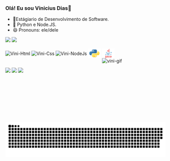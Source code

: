 ### Olá! Eu sou Vinicius Dias👋

- 🔭Estágiario de Desenvolvimento de Software.
- 🌱 Python e Node.JS.
- 😄 Pronouns: ele/dele

 <div>
  <img height="150em" src="https://github-readme-stats.vercel.app/api?username=viniciusdiiass&show_icons=true&theme=dracula&include_all_commits=true&count_private=true"/>
  <img height="150em" src="https://github-readme-stats.vercel.app/api/top-langs/?username=viniciusdiiass&layout=compact&langs_count=7&theme=dracula"/>
</div>
<div style="display: inline_block"><br>
  <img align="center" alt="Vini-Html" height="30" width="40" src="https://cdn.jsdelivr.net/gh/devicons/devicon/icons/html5/html5-original.svg">
  <img align="center" alt="Vini-Css" height="30" width="40" src="https://cdn.jsdelivr.net/gh/devicons/devicon/icons/css3/css3-original.svg">
  <img align="center" alt="Vini-NodeJs" height="30" width="40" src="https://cdn.jsdelivr.net/gh/devicons/devicon/icons/nodejs/nodejs-original.svg">
   <img align="center" alt="Vini-Python" height="30" width="40" src="https://raw.githubusercontent.com/devicons/devicon/master/icons/python/python-original.svg">
  <img align="center" alt="Vini-Java" height="30" width="40" src="https://raw.githubusercontent.com/devicons/devicon/master/icons/java/java-original-wordmark.svg">
  <img align="right" alt="vini-gif" height="200" width="200" src="https://share-cdn.picrew.me/shareImg/org/202108/338224_DNRfy2ma.png">
  
</div>
  
  ##
 
<div> 
  <a href="https://instagram.com/vinidiiass" target="_blank"><img src="https://img.shields.io/badge/-Instagram-%23E4405F?style=for-the-badge&logo=instagram&logoColor=white" target="_blank"></a>
  <a href = "mailto:vinicius100.silva@gmail.com"><img src="https://img.shields.io/badge/-Gmail-%23333?style=for-the-badge&logo=gmail&logoColor=white" target="_blank"></a>
  <a href="https://www.linkedin.com/in/viniciusdiasss/" target="_blank"><img src="https://img.shields.io/badge/-LinkedIn-%230077B5?style=for-the-badge&logo=linkedin&logoColor=white" target="_blank"></a>  
</div>
 
  ![Snake animation](https://github.com/viniciusdiiass/viniciusdiiass/blob/output/github-contribution-grid-snake.svg)
 
</div>

